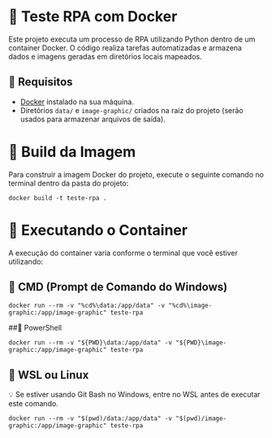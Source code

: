 # 🐍 Teste RPA com Docker

Este projeto executa um processo de RPA utilizando Python dentro de um container Docker. O código realiza tarefas automatizadas e armazena dados e imagens geradas em diretórios locais mapeados.

## 🐳 Requisitos

- [Docker](https://www.docker.com/) instalado na sua máquina.
- Diretórios `data/` e `image-graphic/` criados na raiz do projeto (serão usados para armazenar arquivos de saída).

# 🚧 Build da Imagem

Para construir a imagem Docker do projeto, execute o seguinte comando no terminal dentro da pasta do projeto:

```
docker build -t teste-rpa .
```
# 🚀 Executando o Container
A execução do container varia conforme o terminal que você estiver utilizando:

## 🔹 CMD (Prompt de Comando do Windows)
```
docker run --rm -v "%cd%\data:/app/data" -v "%cd%\image-graphic:/app/image-graphic" teste-rpa
```
##🔹 PowerShell
```
docker run --rm -v "${PWD}\data:/app/data" -v "${PWD}\image-graphic:/app/image-graphic" teste-rpa
```
## 🔹 WSL ou Linux
💡 Se estiver usando Git Bash no Windows, entre no WSL antes de executar este comando.
```
docker run --rm -v "$(pwd)/data:/app/data" -v "$(pwd)/image-graphic:/app/image-graphic" teste-rpa
```
